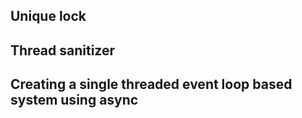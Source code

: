 ## Unique lock

## Thread sanitizer

## Creating a single threaded event loop based system using async